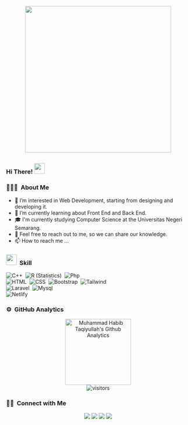 <div  align="center">
<img width="400" src="https://www.icegif.com/wp-content/uploads/welcome-icegif-1.gif">
</div>

## <h3 align="left">Hi There! <img src="https://media.giphy.com/media/hvRJCLFzcasrR4ia7z/giphy.gif" width="29px"></h3>
### 👨🏻‍💻 &nbsp;About Me
- 👀 I’m interested in Web Development, starting from designing and developing it.
- 🌱 I’m currently learning about Front End and Back End.
- 🎓 I'm currently studying Computer Science at the Universitas Negeri Semarang.
- 💞️ Feel free to reach out to me, so we can share our knowledge.
- 📫 How to reach me ...

### <img src = "https://media2.giphy.com/media/QssGEmpkyEOhBCb7e1/giphy.gif?cid=ecf05e47a0n3gi1bfqntqmob8g9aid1oyj2wr3ds3mg700bl&rid=giphy.gif" width = 29px> &nbsp;Skill 

![C++](https://img.shields.io/badge/C%2B%2B-00599C?style=for-the-badge&logo=c%2B%2B&logoColor=white)&nbsp;
![R (Statistics)](https://img.shields.io/badge/R-276DC3?style=for-the-badge&logo=r&logoColor=white)&nbsp;
![Php]( 	https://img.shields.io/badge/PHP-777BB4?style=for-the-badge&logo=php&logoColor=white)&nbsp;\
![HTML]( 	https://img.shields.io/badge/HTML5-E34F26?style=for-the-badge&logo=html5&logoColor=white)&nbsp;
![CSS]( 	https://img.shields.io/badge/CSS3-1572B6?style=for-the-badge&logo=css3&logoColor=white)&nbsp;
![Bootstrap](https://img.shields.io/badge/Bootstrap-563D7C?style=for-the-badge&logo=bootstrap&logoColor=white)&nbsp;
![Tailwind](https://img.shields.io/badge/Tailwind_CSS-38B2AC?style=for-the-badge&logo=tailwind-css&logoColor=white)&nbsp;\
![Laravel](https://img.shields.io/badge/Laravel-FF2D20?style=for-the-badge&logo=laravel&logoColor=white)&nbsp;
![Mysql](https://img.shields.io/badge/MySQL-00000F?style=for-the-badge&logo=mysql&logoColor=white)&nbsp;\
![Netlify](https://img.shields.io/badge/Netlify-00C7B7?style=for-the-badge&logo=netlify&logoColor=white)&nbsp;

### ⚙️ &nbsp;GitHub Analytics

<p align="center">
<a href="https://github.com/muhabibta">
  <img height="180em" alt="Muhammad Habib Taqiyullah's Github Analytics" src="https://github-readme-stats-eight-theta.vercel.app/api?username=muhabibta&show_icons=true&theme=algolia&include_all_commits=true&count_private=true"/>
</a><br>
<img src="https://visitor-badge.laobi.icu/badge?page_id=muhabibta" alt="visitors">
</p>

### 🤝🏻 &nbsp;Connect with Me

<p align="center">
<a href="https://muhabibta.github.io" target="_blank"><img src="https://img.shields.io/badge/-muhabibta.github.io-3423A6?style=flat&logo=Google-Chrome&logoColor=white"/></a>
<a href="https://www.linkedin.com/in/muhammad-habib-taqiyullah-558726220/"><img src="https://img.shields.io/badge/-Muhammad%20Habib%20Taqiyullah-0077B5?style=flat&logo=Linkedin&logoColor=white"/></a>
<a href="mailto:habibtaqiyullah9@gmail.com"><img src="https://img.shields.io/badge/-habibtaqiyullah9-D14836?style=flat&logo=Gmail&logoColor=white"/></a>
<a href="https://instagram.com/muhabibt_/"><img src="https://img.shields.io/badge/-@muhabibt__-E4405F?style=flat&logo=Instagram&logoColor=white"/></a>
</p>

<!---
muhabibta/muhabibta is a ✨ special ✨ repository because its `README.md` (this file) appears on your GitHub profile.
You can click the Preview link to take a look at your changes.
--->
